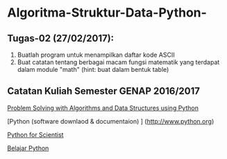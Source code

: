 # Algoritma-Struktur-Data-Python-


## Tugas-02 (27/02/2017): 
	
1. Buatlah program untuk menampilkan daftar kode ASCII
2. Buat catatan tentang berbagai macam fungsi matematik yang terdapat dalam module "math" (hint: buat dalam bentuk table)



## Catatan Kuliah Semester GENAP 2016/2017

[Problem Solving with Algorithms and Data Structures using Python](http://interactivepython.org/runestone/static/pythonds/index.html) 

[Python (software downlaod & documentaion) ] (http://www.python.org)

[Python for Scientist](https://bana.web.id/python)

[Belajar Python](https://www.tutorialspoint.com)

